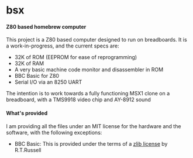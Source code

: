 # bsx
#### Z80 based homebrew computer
This project is a Z80 based computer designed to run on breadboards.
It is a work-in-progress, and the current specs are:
- 32K of ROM (EEPROM for ease of reprogramming)
- 32K of RAM
- A very basic machine code monitor and disassembler in ROM
- BBC Basic for Z80
- Serial I/O via an 8250 UART

The intention is to work towards a fully functioning MSX1 clone on a breadboard, with a TMS9918 video chip and AY-8912 sound
#### What's provided
I am providing all the files under an MIT license for the hardware and the software, with the following exceptions:
- BBC Basic: This is provided under the terms of a [zlib license](https://opensource.org/licenses/Zlib) by R.T.Russell
